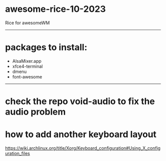 # awesome-rice-10-2023
Rice for awesomeWM

----------------------------------------------------------
# packages to install:
- AlsaMixer.app
- xfce4-terminal
- dmenu
- font-awesome

----------------------------------------------------------

# check the repo void-audio to fix the audio problem

# how to add another keyboard layout
https://wiki.archlinux.org/title/Xorg/Keyboard_configuration#Using_X_configuration_files
